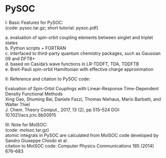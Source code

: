 # PySOC

I: Basic Features for PySOC:  
(code: pysoc.tar.gz; short tutorial: pysoc.pdf)  

a. evaluation of spin-orbit coupling elements between singlet and triplet states  
b. Python scripts + FORTRAN  
c. interfaced to third-party quantum chemistry packages, such as Gaussian 09 and DFTB+  
d. based on Casida’s wave functions in LR-TDDFT, TDA, TDDFTB  
e. Breit-Pauli spin-orbit Hamiltonian with effective charge approximation  

II: Reference and citation to PySOC code:

Evaluation of Spin-Orbit Couplings with Linear-Response Time-Dependent Density Functional Methods  
Xing Gao, Shuming Bai, Daniele Fazzi, Thomas Niehaus, Mario Barbatti, and Walter Thiel  
J. Chem. Theory Comput., 2017, 13 (2), pp 515–524 
DOI: 10.1021/acs.jctc.6b00915  

  
III: Note for MolSOC:  
(code: molsoc.tar.gz)  
   atomic integrals in PySOC are calculated from MolSOC code developed by Sandro Giuseppe Chiodo et al.  
   citation to MolSOC code: Computer Physics Communications 185 (2014) 676–683  

